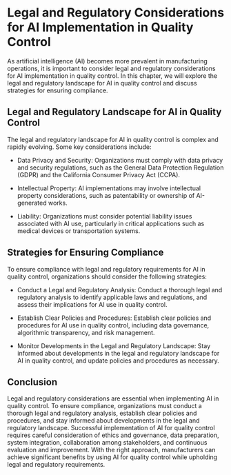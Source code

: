 Legal and Regulatory Considerations for AI Implementation in Quality Control
=====================================================================================================================================

As artificial intelligence (AI) becomes more prevalent in manufacturing operations, it is important to consider legal and regulatory considerations for AI implementation in quality control. In this chapter, we will explore the legal and regulatory landscape for AI in quality control and discuss strategies for ensuring compliance.

Legal and Regulatory Landscape for AI in Quality Control
--------------------------------------------------------

The legal and regulatory landscape for AI in quality control is complex and rapidly evolving. Some key considerations include:

* Data Privacy and Security: Organizations must comply with data privacy and security regulations, such as the General Data Protection Regulation (GDPR) and the California Consumer Privacy Act (CCPA).

* Intellectual Property: AI implementations may involve intellectual property considerations, such as patentability or ownership of AI-generated works.

* Liability: Organizations must consider potential liability issues associated with AI use, particularly in critical applications such as medical devices or transportation systems.

Strategies for Ensuring Compliance
----------------------------------

To ensure compliance with legal and regulatory requirements for AI in quality control, organizations should consider the following strategies:

* Conduct a Legal and Regulatory Analysis: Conduct a thorough legal and regulatory analysis to identify applicable laws and regulations, and assess their implications for AI use in quality control.

* Establish Clear Policies and Procedures: Establish clear policies and procedures for AI use in quality control, including data governance, algorithmic transparency, and risk management.

* Monitor Developments in the Legal and Regulatory Landscape: Stay informed about developments in the legal and regulatory landscape for AI in quality control, and update policies and procedures as necessary.

Conclusion
----------

Legal and regulatory considerations are essential when implementing AI in quality control. To ensure compliance, organizations must conduct a thorough legal and regulatory analysis, establish clear policies and procedures, and stay informed about developments in the legal and regulatory landscape. Successful implementation of AI for quality control requires careful consideration of ethics and governance, data preparation, system integration, collaboration among stakeholders, and continuous evaluation and improvement. With the right approach, manufacturers can achieve significant benefits by using AI for quality control while upholding legal and regulatory requirements.
